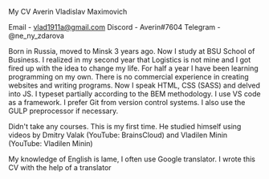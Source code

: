 My CV
Averin Vladislav Maximovich

Email - vlad1911a@gmail.com Discord - Averin#7604 Telegram - @ne_ny_zdarova

Born in Russia, moved to Minsk 3 years ago. Now I study at BSU School of Business. I realized in my second year that Logistics is not mine and I got fired up with the idea to change my life. For half a year I have been learning programming on my own. There is no commercial experience in creating websites and writing programs. Now I speak HTML, CSS (SASS) and delved into JS. I typeset partially according to the BEM methodology. I use VS code as a framework. I prefer Git from version control systems. I also use the GULP preprocessor if necessary.

Didn't take any courses. This is my first time. He studied himself using videos by Dmitry Valak (YouTube: BrainsCloud) and Vladilen Minin (YouTube: Vladilen Minin)

My knowledge of English is lame, I often use Google translator. I wrote this CV with the help of a translator
